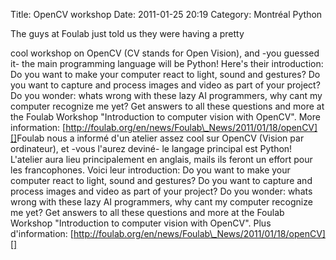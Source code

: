 Title: OpenCV workshop
Date: 2011-01-25 20:19
Category: Montréal Python

<!--:en-->﻿The guys at Foulab just told us they were having a pretty
cool workshop on OpenCV (CV stands for Open Vision), and -you guessed
it- the main programming language will be Python! Here's their
introduction: Do you want to make your computer react to light, sound
and gestures? Do you want to capture and process images and video as
part of your project? Do you wonder: whats wrong with these lazy AI
programmers, why cant my computer recognize me yet? Get answers to all
these questions and more at the Foulab Workshop "Introduction to
computer vision with OpenCV". More information:
[http://foulab.org/en/news/Foulab\_News/2011/01/18/openCV][]<!--:--><!--:fr-->Foulab
nous a informé d'un atelier assez cool sur OpenCV (Vision par
ordinateur), et -vous l'aurez deviné- le langage principal est Python!
L'atelier aura lieu principalement en anglais, mails ils feront un
effort pour les francophones. Voici leur introduction: Do you want to
make your computer react to light, sound and gestures? Do you want to
capture and process images and video as part of your project? Do you
wonder: whats wrong with these lazy AI programmers, why cant my computer
recognize me yet? Get answers to all these questions and more at the
Foulab Workshop "Introduction to computer vision with OpenCV". Plus
d'information:
[http://foulab.org/en/news/Foulab\_News/2011/01/18/openCV][]<!--:-->

  [http://foulab.org/en/news/Foulab\_News/2011/01/18/openCV]: http://foulab.org/en/news/Foulab_News/2011/01/18/openCV
